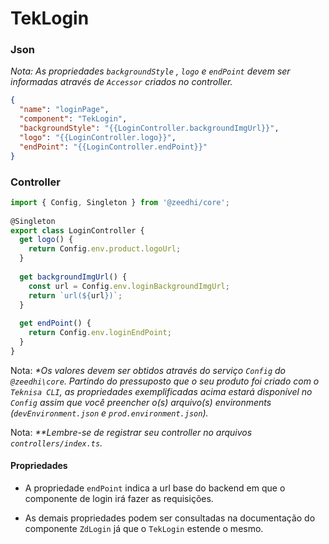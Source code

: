 # TekLogin

### Json

*Nota: As propriedades `backgroundStyle` , `logo` e `endPoint` devem ser informadas através de `Accessor` criados no controller.*
  
```json  
{  
  "name": "loginPage",  
  "component": "TekLogin",  
  "backgroundStyle": "{{LoginController.backgroundImgUrl}}",  
  "logo": "{{LoginController.logo}}",  
  "endPoint": "{{LoginController.endPoint}}"  
}

```

### Controller
  
```ts
import { Config, Singleton } from '@zeedhi/core';  
  
@Singleton  
export class LoginController {  
  get logo() {  
    return Config.env.product.logoUrl;  
  }  
  
  get backgroundImgUrl() {  
    const url = Config.env.loginBackgroundImgUrl;  
    return `url(${url})`;  
  }
 
  get endPoint() {  
    return Config.env.loginEndPoint;  
  }
}

```  
Nota: *\*Os valores devem ser obtidos através do serviço `Config` do `@zeedhi\core`. Partindo do pressuposto que o seu produto foi criado com o `Teknisa CLI`, as propriedades exemplificadas acima estará disponível no `Config` assim  que você preencher o(s) arquivo(s) environments (`devEnvironment.json` e `prod.environment.json`).*

Nota: *\*\*Lembre-se de registrar seu controller no arquivos `controllers/index.ts`.*

#### Propriedades

- A propriedade `endPoint` indica a url base do backend em que o componente de login irá fazer as requisições.  

- As demais propriedades podem ser consultadas na documentação do componente `ZdLogin` já que o `TekLogin` estende o mesmo.
  